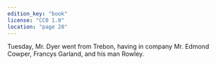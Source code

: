 ```yaml
---
edition_key: "book"
license: "CC0 1.0"
location: "page 28"
---
```

Tuesday, Mr. Dyer went from Trebon,
having in company Mr. Edmond Cowper, Francys Garland, and
his man Rowley.
